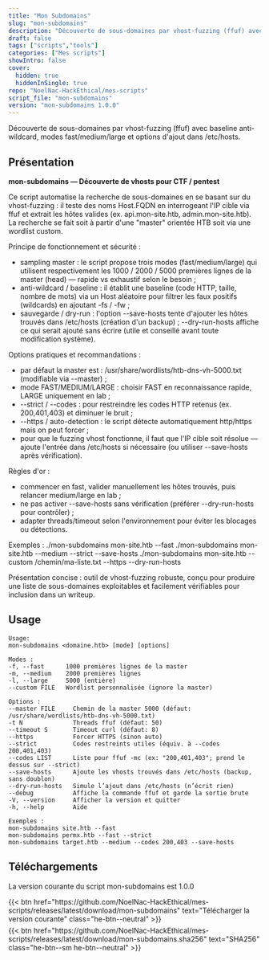 ```yaml
---
title: "Mon Subdomains"
slug: "mon-subdomains"
description: "Découverte de sous-domaines par vhost-fuzzing (ffuf) avec baseline anti-wildcard, modes fast/medium/large et options d'ajout dans /etc/hosts."
draft: false
tags: ["scripts","tools"]
categories: ["Mes scripts"]
showIntro: false
cover:
  hidden: true
  hiddenInSingle: true
repo: "NoelNac-HackEthical/mes-scripts"
script_file: "mon-subdomains"
version: "mon-subdomains 1.0.0"
---
```


Découverte de sous-domaines par vhost-fuzzing (ffuf) avec baseline anti-wildcard, modes fast/medium/large et options d'ajout dans /etc/hosts.

## Présentation

**mon-subdomains — Découverte de vhosts pour CTF / pentest**

Ce script automatise la recherche de sous-domaines en se basant sur du vhost-fuzzing :
il teste des noms Host.FQDN en interrogeant l'IP cible via ffuf et extrait les hôtes
valides (ex. api.mon-site.htb, admin.mon-site.htb). La recherche se fait soit à partir
d'une "master" orientée HTB soit via une wordlist custom.

Principe de fonctionnement et sécurité :
- sampling master : le script propose trois modes (fast/medium/large) qui utilisent
  respectivement les 1000 / 2000 / 5000 premières lignes de la master (head) — rapide
  vs exhaustif selon le besoin ;
- anti-wildcard / baseline : il établit une baseline (code HTTP, taille, nombre de mots)
  via un Host aléatoire pour filtrer les faux positifs (wildcards) en ajoutant -fs / -fw ;
- sauvegarde / dry-run : l'option --save-hosts tente d'ajouter les hôtes trouvés dans
  /etc/hosts (création d'un backup) ; --dry-run-hosts affiche ce qui serait ajouté
  sans écrire (utile et conseillé avant toute modification système).

Options pratiques et recommandations :
- par défaut la master est : /usr/share/wordlists/htb-dns-vh-5000.txt (modifiable via --master) ;
- mode FAST/MEDIUM/LARGE : choisir FAST en reconnaissance rapide, LARGE uniquement en lab ;
- --strict / --codes : pour restreindre les codes HTTP retenus (ex. 200,401,403) et diminuer le bruit ;
- --https / auto-detection : le script détecte automatiquement http/https mais on peut forcer ;
- pour que le fuzzing vhost fonctionne, il faut que l'IP cible soit résolue — ajoute l'entrée
  dans /etc/hosts si nécessaire (ou utiliser --save-hosts après vérification).

Règles d'or :
- commencer en fast, valider manuellement les hôtes trouvés, puis relancer medium/large en lab ;
- ne pas activer --save-hosts sans vérification (préférer --dry-run-hosts pour contrôler) ;
- adapter threads/timeout selon l'environnement pour éviter les blocages ou détections.

Exemples :
  ./mon-subdomains mon-site.htb --fast
  ./mon-subdomains mon-site.htb --medium --strict --save-hosts
  ./mon-subdomains mon-site.htb --custom /chemin/ma-liste.txt --https --dry-run-hosts

Présentation concise : outil de vhost-fuzzing robuste, conçu pour produire une liste
de sous-domaines exploitables et facilement vérifiables pour inclusion dans un writeup.

## Usage

```
Usage:
mon-subdomains <domaine.htb> [mode] [options]

Modes :
-f, --fast      1000 premières lignes de la master
-m, --medium    2000 premières lignes
-l, --large     5000 (entière)
--custom FILE   Wordlist personnalisée (ignore la master)

Options :
--master FILE     Chemin de la master 5000 (défaut: /usr/share/wordlists/htb-dns-vh-5000.txt)
-t N              Threads ffuf (défaut: 50)
--timeout S       Timeout curl (défaut: 8)
--https           Forcer HTTPS (sinon auto)
--strict          Codes restreints utiles (équiv. à --codes 200,401,403)
--codes LIST      Liste pour ffuf -mc (ex: "200,401,403"; prend le dessus sur --strict)
--save-hosts      Ajoute les vhosts trouvés dans /etc/hosts (backup, sans doublon)
--dry-run-hosts   Simule l’ajout dans /etc/hosts (n’écrit rien)
--debug           Affiche la commande ffuf et garde la sortie brute
-V, --version     Afficher la version et quitter
-h, --help        Aide

Exemples :
mon-subdomains site.htb --fast
mon-subdomains permx.htb --fast --strict
mon-subdomains target.htb --medium --codes 200,403 --save-hosts
```

## Téléchargements

La version courante du script mon-subdomains est 1.0.0

<div class="dl-row" style="display:flex; align-items:center; flex-wrap:wrap">
  <span style="display:inline-block; margin-right:.8rem; margin-bottom:.4rem;">{{< btn href="https://github.com/NoelNac-HackEthical/mes-scripts/releases/latest/download/mon-subdomains" text="Télécharger la version courante" class="he-btn--neutral" >}}</span>
  <span style="display:inline-block; margin-bottom:.4rem;">{{< btn href="https://github.com/NoelNac-HackEthical/mes-scripts/releases/latest/download/mon-subdomains.sha256" text="SHA256" class="he-btn--sm he-btn--neutral" >}}</span>
</div>

